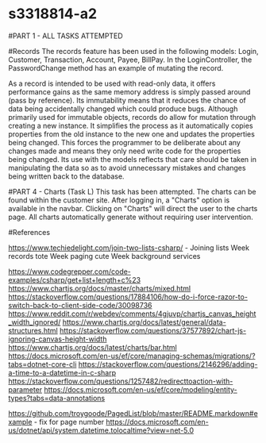 # s3318814-a2

#PART 1 - ALL TASKS ATTEMPTED

#Records
The records feature has been used in the following models: Login, Customer, Transaction, Account, Payee, BillPay.
In the LoginController, the PasswordChange method has an example of mutating the record.

As a record is intended to be used with read-only data, it offers performance gains as the same memory address is simply passed around (pass by reference). Its immutability means that it reduces the chance of data being accidentally changed which could produce bugs. Although primarily used for immutable objects, records do allow for mutation through creating a new instance. It simplifies the process as it automatically copies properties from the old instance to the new one and updates the properties being changed. This forces the programmer to be deliberate about any changes made and means they only need write code for the properties being changed. Its use with the models reflects that care should be taken in manipulating the data so as to avoid unnecessary mistakes and changes being written back to the database.


 

#PART 4 - Charts (Task L)
This task has been attempted.
The charts can be found within the customer site. After logging in, a "Charts" option is available in the navbar. Clicking on "Charts" will direct the user to the charts page. All charts automatically generate without requiring user intervention. 

#References

https://www.techiedelight.com/join-two-lists-csharp/ - Joining lists
Week records tote
Week paging cute
Week background services




https://www.codegrepper.com/code-examples/csharp/get+list+length+c%23
https://www.chartjs.org/docs/master/charts/mixed.html
https://stackoverflow.com/questions/17884106/how-do-i-force-razor-to-switch-back-to-client-side-code/30098736
https://www.reddit.com/r/webdev/comments/4gjuvp/chartjs_canvas_height_width_ignored/
https://www.chartjs.org/docs/latest/general/data-structures.html
https://stackoverflow.com/questions/37577892/chart-js-ignoring-canvas-height-width
https://www.chartjs.org/docs/latest/charts/bar.html
https://docs.microsoft.com/en-us/ef/core/managing-schemas/migrations/?tabs=dotnet-core-cli
https://stackoverflow.com/questions/2146296/adding-a-time-to-a-datetime-in-c-sharp
https://stackoverflow.com/questions/1257482/redirecttoaction-with-parameter
https://docs.microsoft.com/en-us/ef/core/modeling/entity-types?tabs=data-annotations

https://github.com/troygoode/PagedList/blob/master/README.markdown#example - fix for page number
https://docs.microsoft.com/en-us/dotnet/api/system.datetime.tolocaltime?view=net-5.0
